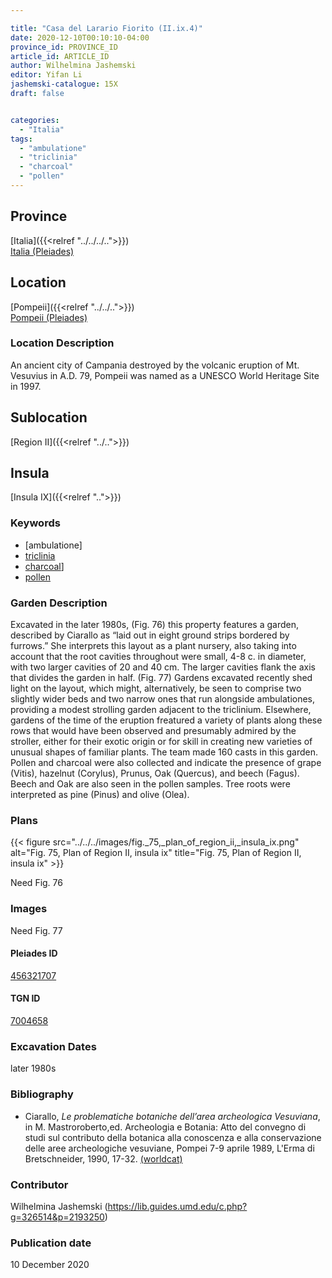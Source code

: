 ```yaml
---

title: "Casa del Larario Fiorito (II.ix.4)"
date: 2020-12-10T00:10:10-04:00
province_id: PROVINCE_ID
article_id: ARTICLE_ID
author: Wilhelmina Jashemski
editor: Yifan Li
jashemski-catalogue: 15X
draft: false


categories:
  - "Italia"
tags:
  - "ambulatione"
  - "triclinia"
  - "charcoal"
  - "pollen"
---
```


## Province
[Italia]({{<relref "../../../..">}}) \
[Italia (Pleiades)](https://pleiades.stoa.org/places/1052)

## Location
[Pompeii]({{<relref "../../..">}}) \
[Pompeii (Pleiades)](https://pleiades.stoa.org/places/433032)


### Location Description
An ancient city of Campania destroyed by the volcanic eruption of Mt. Vesuvius in A.D. 79, Pompeii was named as a UNESCO World Heritage Site in 1997.

## Sublocation
[Region II]({{<relref "../..">}})
## Insula
[Insula IX]({{<relref "..">}})

### Keywords
 - [ambulatione]
 - [triclinia](http://vocab.getty.edu/page/aat/300142552)
 - [charcoal](http://vocab.getty.edu/page/aat/300012862)]
 - [pollen](http://vocab.getty.edu/page/aat/300213002)


### Garden Description
Excavated in the later 1980s, (Fig. 76) this property features a garden, described by Ciarallo as “laid out in eight ground strips bordered by furrows.”  She interprets this layout as a plant nursery, also taking into account that the root cavities throughout were small, 4-8 c. in diameter, with two larger cavities of 20 and 40 cm.  The larger cavities flank the axis that divides the garden in half.  (Fig. 77)
Gardens excavated recently shed light on the layout, which might, alternatively, be seen to comprise two slightly wider beds and two narrow ones that run alongside ambulationes, providing a modest strolling garden adjacent to the triclinium.  Elsewhere, gardens of the time of the eruption freatured a variety of plants along these rows that would have been observed and presumably admired by the stroller, either for their exotic origin or for skill in creating new varieties of unusual shapes of familiar plants.
The team made 160 casts in this garden.  Pollen and charcoal were also collected and indicate the presence of grape (Vitis), hazelnut (Corylus), Prunus, Oak (Quercus), and beech (Fagus).  Beech and Oak are also seen in the pollen samples.  Tree roots were interpreted as pine (Pinus) and olive (Olea).



### Plans
{{< figure src="../../../images/fig._75,_plan_of_region_ii,_insula_ix.png" alt="Fig. 75, Plan of Region II, insula ix" title="Fig. 75, Plan of Region II, insula ix" >}}

Need Fig. 76

### Images
Need Fig. 77


#### Pleiades ID
[456321707](https://pleiades.stoa.org/places/456321707)

#### TGN ID
[7004658](http://vocab.getty.edu/page/tgn/7004658)

###  Excavation Dates
later 1980s

### Bibliography
* Ciarallo, *Le problematiche botaniche dell’area archeologica Vesuviana*, in M.  Mastroroberto,ed. Archeologia e Botania: Atto del convegno di studi sul contributo della botanica alla conoscenza e alla conservazione delle aree archeologiche vesuviane, Pompei 7-9 aprile 1989,  L'Erma di Bretschneider, 1990, 17-32. [(worldcat)](http://www.worldcat.org/oclc/6022166)


### Contributor
Wilhelmina Jashemski (https://lib.guides.umd.edu/c.php?g=326514&p=2193250)

### Publication date
10 December 2020
